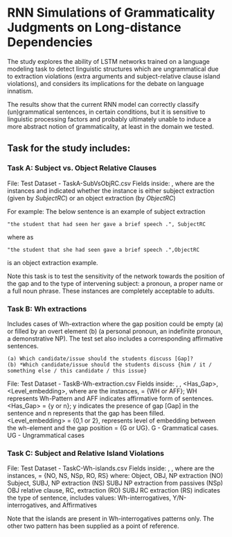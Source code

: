 # RNN Simulations of Grammaticality Judgments on Long-distance Dependencies

The study explores the ability of LSTM networks trained on a language modeling task to detect linguistic structures which are ungrammatical due to extraction violations (extra arguments and subject-relative clause island violations), and considers its implications for the debate on language innatism.

The results show that the current RNN model can correctly classify (un)grammatical sentences, in certain conditions, but it is sensitive to linguistic processing factors and probably ultimately unable to induce a more abstract notion of grammaticality, at least in the domain we tested.


## Task for the study includes:
### Task A: Subject vs. Object Relative Clauses
File: Test Dataset - TaskA-SubVsObjRC.csv
Fields inside:
<Sentence>,<Cases>
where <Sentence> are the instances
and <Cases> indicated whether the instance is either subject extraction (given by *SubjectRC*) or an object extraction (by *ObjectRC*)

For example:
The below sentence is an example of subject extraction
```
"the student that had seen her gave a brief speech .", SubjectRC
```
where as
```
"the student that she had seen gave a brief speech .",ObjectRC
```
is an object extraction example.

Note this task is to test the sensitivity of the network towards the position of the gap and to the type of intervening subject: a pronoun, a proper name or a full noun phrase. These instances are completely acceptable to adults.

### Task B: Wh extractions
Includes cases of Wh-extraction where the gap position could be empty (a) or filled by an overt element (b) (a personal pronoun, an indefinite pronoun, a demonstrative NP). The test set also includes a corresponding affirmative sentences.

```
(a) Which candidate/issue should the students discuss [Gap]?
(b) *Which candidate/issue should the students discuss {him / it / something else / this candidate / this issue}
```
File: Test Dataset - TaskB-Wh-extraction.csv
Fields inside:
<Sentences>, <Type>, <Has_Gap>, <Level_embedding>, <Gram>
where <Sentence> are the instances,
<Type> = {WH or AFF}; WH represents Wh-Pattern and AFF indicates affirmative form of sentences.
<Has_Gap> = {y or n}; y indicates the presence of gap [Gap] in the sentence and n represents that the gap has been filled.  
<Level_embedding> = {0,1 or 2}, represents level of embedding between the wh-element and the gap position
<Gram> = {G or UG}.
G - Grammatical cases.
UG - Ungrammatical cases

### Task C: Subject and Relative Island Violations
File: Test Dataset - TaskC-Wh-islands.csv
Fields inside:
<Sentence>, <Groups>, <PatternType>
where <Sentence> are the instances,
<Groups> = {NO, NS, NSp, RO, RS}
where:
  Object, OBJ, NP extraction (NO)
  Subject, SUBJ, NP extraction (NS)
  SUBJ NP extraction from passives (NSp)
  OBJ relative clause, RC, extraction (RO)
  SUBJ RC extraction (RS)
<PatternType> indicates the type of sentence,
includes values:
Wh-interrogatives, Y/N-interrogatives, and Affirmatives

Note that the islands are present in Wh-interrogatives patterns only. The other two pattern has been supplied as a point of reference.
